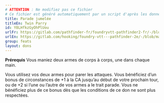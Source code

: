 ```yaml
---
# ATTENTION : Ne modifiez pas ce fichier
# Ce fichier est généré automatiquement par un script d'après les données du module Foundry VTT officiel et de sa traduction
title: Parade jumelée
titleEn: Twin Parry
id: Y8LHfkzGyOhPlUou
urlFr: https://gitlab.com/pathfinder-fr/foundryvtt-pathfinder2-fr/-/blob/master/data/feats/Y8LHfkzGyOhPlUou.htm
urlEn: https://gitlab.com/hooking/foundry-vtt---pathfinder-2e/-/blob/master/packs/data/feats.db/twin-parry.json
group: feats
layout: dons
---
```

**Prérequis** Vous maniez deux armes de corps à corps, une dans chaque main.

Vous utilisez vos deux armes pour parer les attaques. Vous bénéficiez d’un bonus de circonstances de +1 à la CA jusqu’au début de votre prochain tour, ou de +2 si l’une ou l’autre de vos armes a le trait parade. Vous ne bénéficiez plus de ce bonus dès que les conditions de ce don ne sont plus respectées.


